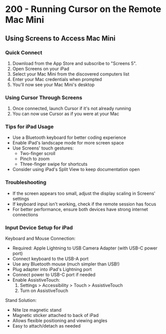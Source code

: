 # 200 - Running Cursor on the Remote Mac Mini

## Using Screens to Access Mac Mini

### Quick Connect
1. Download from the App Store and subscribe to "Screens 5".
2. Open Screens on your iPad
3. Select your Mac Mini from the discovered computers list
4. Enter your Mac credentials when prompted
5. You'll now see your Mac Mini's desktop

### Using Cursor Through Screens
1. Once connected, launch Cursor if it's not already running
2. You can now use Cursor as if you were at your Mac

### Tips for iPad Usage
- Use a Bluetooth keyboard for better coding experience
- Enable iPad's landscape mode for more screen space
- Use Screens' touch gestures:
  - Two-finger scroll
  - Pinch to zoom
  - Three-finger swipe for shortcuts
- Consider using iPad's Split View to keep documentation open

### Troubleshooting
- If the screen appears too small, adjust the display scaling in Screens' settings
- If keyboard input isn't working, check if the remote session has focus
- For better performance, ensure both devices have strong internet connections

### Input Device Setup for iPad

Keyboard and Mouse Connection:
- Required: Apple Lightning to USB Camera Adapter (with USB-C power port)
- Connect keyboard to the USB-A port
- Use any Bluetooth mouse (much simpler than USB!)
- Plug adapter into iPad's Lightning port
- Connect power to USB-C port if needed
- Enable AssistiveTouch:
  1. Settings > Accessibility > Touch > AssistiveTouch
  2. Turn on AssistiveTouch

Stand Solution:
- Nite Ize magnetic stand
- Magnetic sticker attached to back of iPad
- Allows flexible positioning and viewing angles
- Easy to attach/detach as needed